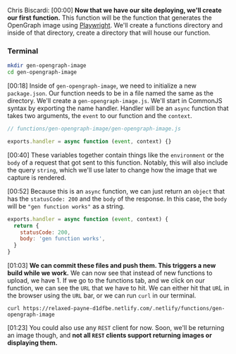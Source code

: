 Chris Biscardi: [00:00] **Now that we have our site deploying, we'll create our first function.** This function will be the function that generates the OpenGraph image using [Playwright](https://github.com/microsoft/playwright). We'll create a functions directory and inside of that directory, create a directory that will house our function.

### Terminal

```bash
mkdir gen-opengraph-image
cd gen-opengraph-image
```

[00:18] Inside of `gen-opengraph-image`, we need to initialize a new `package.json`. Our function needs to be in a file named the same as the directory. We'll create a `gen-opengraph-image.js`. We'll start in CommonJS syntax by exporting the name handler. Handler will be an `async` function that takes two arguments, the `event` to our function and the `context`.

```js
// functions/gen-opengraph-image/gen-opengraph-image.js

exports.handler = async function (event, context) {}
```

[00:40] These variables together contain things like the `environment` or the `body` of a request that got sent to this function. Notably, this will also include the query `string`, which we'll use later to change how the image that we capture is rendered.

[00:52] Because this is an `async` function, we can just return an `object` that has the `statusCode: 200` and the `body` of the response. In this case, the `body` will be `"gen function works"` as a string.

```js
exports.handler = async function (event, context) {
  return {
    statusCode: 200,
    body: 'gen function works',
  }
}
```

[01:03] **We can commit these files and push them. This triggers a new build while we work.** We can now see that instead of new functions to upload, we have 1. If we go to the functions tab, and we click on our function, we can see the `URL` that we have to hit. We can either hit that `UR`L in the browser using the `URL` bar, or we can run `curl` in our terminal.

```
curl https://relaxed-payne-d1dfbe.netlify.com/.netlify/functions/gen-opengraph-image
```

[01:23] You could also use any `REST` client for now. Soon, we'll be returning an image though, and **not all `REST` clients support returning images or displaying them.**
